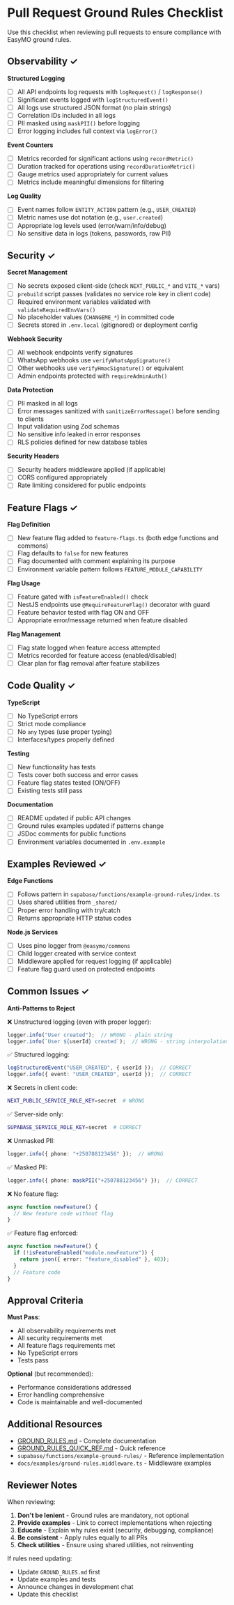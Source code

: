 # Pull Request Ground Rules Checklist

Use this checklist when reviewing pull requests to ensure compliance with EasyMO ground rules.

## Observability ✓

**Structured Logging**
- [ ] All API endpoints log requests with `logRequest()` / `logResponse()`
- [ ] Significant events logged with `logStructuredEvent()`
- [ ] All logs use structured JSON format (no plain strings)
- [ ] Correlation IDs included in all logs
- [ ] PII masked using `maskPII()` before logging
- [ ] Error logging includes full context via `logError()`

**Event Counters**
- [ ] Metrics recorded for significant actions using `recordMetric()`
- [ ] Duration tracked for operations using `recordDurationMetric()`
- [ ] Gauge metrics used appropriately for current values
- [ ] Metrics include meaningful dimensions for filtering

**Log Quality**
- [ ] Event names follow `ENTITY_ACTION` pattern (e.g., `USER_CREATED`)
- [ ] Metric names use dot notation (e.g., `user.created`)
- [ ] Appropriate log levels used (error/warn/info/debug)
- [ ] No sensitive data in logs (tokens, passwords, raw PII)

## Security ✓

**Secret Management**
- [ ] No secrets exposed client-side (check `NEXT_PUBLIC_*` and `VITE_*` vars)
- [ ] `prebuild` script passes (validates no service role key in client code)
- [ ] Required environment variables validated with `validateRequiredEnvVars()`
- [ ] No placeholder values (`CHANGEME_*`) in committed code
- [ ] Secrets stored in `.env.local` (gitignored) or deployment config

**Webhook Security**
- [ ] All webhook endpoints verify signatures
- [ ] WhatsApp webhooks use `verifyWhatsAppSignature()`
- [ ] Other webhooks use `verifyHmacSignature()` or equivalent
- [ ] Admin endpoints protected with `requireAdminAuth()`

**Data Protection**
- [ ] PII masked in all logs
- [ ] Error messages sanitized with `sanitizeErrorMessage()` before sending to clients
- [ ] Input validation using Zod schemas
- [ ] No sensitive info leaked in error responses
- [ ] RLS policies defined for new database tables

**Security Headers**
- [ ] Security headers middleware applied (if applicable)
- [ ] CORS configured appropriately
- [ ] Rate limiting considered for public endpoints

## Feature Flags ✓

**Flag Definition**
- [ ] New feature flag added to `feature-flags.ts` (both edge functions and commons)
- [ ] Flag defaults to `false` for new features
- [ ] Flag documented with comment explaining its purpose
- [ ] Environment variable pattern follows `FEATURE_MODULE_CAPABILITY`

**Flag Usage**
- [ ] Feature gated with `isFeatureEnabled()` check
- [ ] NestJS endpoints use `@RequireFeatureFlag()` decorator with guard
- [ ] Feature behavior tested with flag ON and OFF
- [ ] Appropriate error/message returned when feature disabled

**Flag Management**
- [ ] Flag state logged when feature access attempted
- [ ] Metrics recorded for feature access (enabled/disabled)
- [ ] Clear plan for flag removal after feature stabilizes

## Code Quality ✓

**TypeScript**
- [ ] No TypeScript errors
- [ ] Strict mode compliance
- [ ] No `any` types (use proper typing)
- [ ] Interfaces/types properly defined

**Testing**
- [ ] New functionality has tests
- [ ] Tests cover both success and error cases
- [ ] Feature flag states tested (ON/OFF)
- [ ] Existing tests still pass

**Documentation**
- [ ] README updated if public API changes
- [ ] Ground rules examples updated if patterns change
- [ ] JSDoc comments for public functions
- [ ] Environment variables documented in `.env.example`

## Examples Reviewed ✓

**Edge Functions**
- [ ] Follows pattern in `supabase/functions/example-ground-rules/index.ts`
- [ ] Uses shared utilities from `_shared/`
- [ ] Proper error handling with try/catch
- [ ] Returns appropriate HTTP status codes

**Node.js Services**
- [ ] Uses pino logger from `@easymo/commons`
- [ ] Child logger created with service context
- [ ] Middleware applied for request logging (if applicable)
- [ ] Feature flag guard used on protected endpoints

## Common Issues ✓

**Anti-Patterns to Reject**

❌ Unstructured logging (even with proper logger):
```typescript
logger.info("User created");  // WRONG - plain string
logger.info(`User ${userId} created`);  // WRONG - string interpolation
```
✅ Structured logging:
```typescript
logStructuredEvent("USER_CREATED", { userId });  // CORRECT
logger.info({ event: "USER_CREATED", userId });  // CORRECT
```

❌ Secrets in client code:
```bash
NEXT_PUBLIC_SERVICE_ROLE_KEY=secret  # WRONG
```
✅ Server-side only:
```bash
SUPABASE_SERVICE_ROLE_KEY=secret  # CORRECT
```

❌ Unmasked PII:
```typescript
logger.info({ phone: "+250788123456" });  // WRONG
```
✅ Masked PII:
```typescript
logger.info({ phone: maskPII("+250788123456") });  // CORRECT
```

❌ No feature flag:
```typescript
async function newFeature() {
  // New feature code without flag
}
```
✅ Feature flag enforced:
```typescript
async function newFeature() {
  if (!isFeatureEnabled("module.newFeature")) {
    return json({ error: "feature_disabled" }, 403);
  }
  // Feature code
}
```

## Approval Criteria

**Must Pass**:
- All observability requirements met
- All security requirements met
- All feature flags requirements met
- No TypeScript errors
- Tests pass

**Optional** (but recommended):
- Performance considerations addressed
- Error handling comprehensive
- Code is maintainable and well-documented

## Additional Resources

- [GROUND_RULES.md](GROUND_RULES.md) - Complete documentation
- [GROUND_RULES_QUICK_REF.md](GROUND_RULES_QUICK_REF.md) - Quick reference
- `supabase/functions/example-ground-rules/` - Reference implementation
- `docs/examples/ground-rules.middleware.ts` - Middleware examples

## Reviewer Notes

When reviewing:

1. **Don't be lenient** - Ground rules are mandatory, not optional
2. **Provide examples** - Link to correct implementations when rejecting
3. **Educate** - Explain why rules exist (security, debugging, compliance)
4. **Be consistent** - Apply rules equally to all PRs
5. **Check utilities** - Ensure using shared utilities, not reinventing

If rules need updating:
- Update `GROUND_RULES.md` first
- Update examples and tests
- Announce changes in development chat
- Update this checklist
